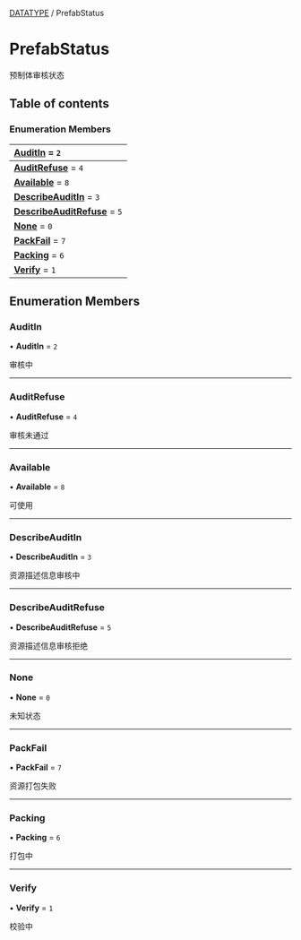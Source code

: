 [DATATYPE](../groups/Core.DATATYPE.md) / PrefabStatus

# PrefabStatus <Badge type="tip" text="Enumeration" /> <Score text="PrefabStatus" />

<p class="content-big"> 预制体审核状态 </p>

## Table of contents

### Enumeration Members <Score text="Enumeration" /> 
| **[AuditIn](mw.PrefabStatus.md#auditin)** = ``2``  |
| :----- |
| **[AuditRefuse](mw.PrefabStatus.md#auditrefuse)** = ``4`` |
| **[Available](mw.PrefabStatus.md#available)** = ``8`` |
| **[DescribeAuditIn](mw.PrefabStatus.md#describeauditin)** = ``3`` |
| **[DescribeAuditRefuse](mw.PrefabStatus.md#describeauditrefuse)** = ``5`` |
| **[None](mw.PrefabStatus.md#none)** = ``0`` |
| **[PackFail](mw.PrefabStatus.md#packfail)** = ``7`` |
| **[Packing](mw.PrefabStatus.md#packing)** = ``6`` |
| **[Verify](mw.PrefabStatus.md#verify)** = ``1`` |

## Enumeration Members

### AuditIn <Score text="AuditIn" /> 

• **AuditIn** = ``2``

审核中

___

### AuditRefuse <Score text="AuditRefuse" /> 

• **AuditRefuse** = ``4``

审核未通过

___

### Available <Score text="Available" /> 

• **Available** = ``8``

可使用

___

### DescribeAuditIn <Score text="DescribeAuditIn" /> 

• **DescribeAuditIn** = ``3``

资源描述信息审核中

___

### DescribeAuditRefuse <Score text="DescribeAuditRefuse" /> 

• **DescribeAuditRefuse** = ``5``

资源描述信息审核拒绝

___

### None <Score text="None" /> 

• **None** = ``0``

未知状态

___

### PackFail <Score text="PackFail" /> 

• **PackFail** = ``7``

资源打包失败

___

### Packing <Score text="Packing" /> 

• **Packing** = ``6``

打包中

___

### Verify <Score text="Verify" /> 

• **Verify** = ``1``

校验中
